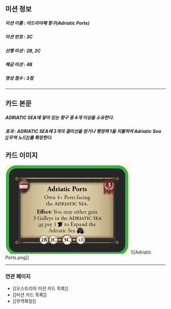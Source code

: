 ## 미션 정보
##### 미션 이름 : 아드리아해 항구(Adriatic Ports)
##### 미션 번호 : 3C
##### 선행 미션 : 2B, 2C
##### 해금 미션 : 4B
##### 명성 점수 : 3점
---
## 카드 본문
##### ADRIATIC SEA에 닿아 있는 항구 중 4개 이상을 소유한다. 

##### *효과*  : ADRIATIC SEA에 3개의 갤리선을 얻거나 행정력 1을 지불하여 Adriatic Sea [[무역 노드]]를 확장한다.
## 카드 이미지
<img src="\Assets\Adriatic Ports.png"/>
![[Adriatic Ports.png]]

--- 

### 연관 페이지
- [[오스트리아 미션 카드 목록]]
- [[미션 카드 목록]]
- [[무역확장]]
